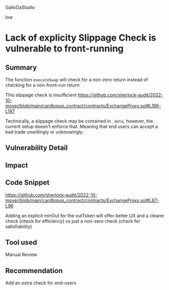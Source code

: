 GalloDaSballo

low

# Lack of explicity Slippage Check is vulnerable to front-running

## Summary

The function `executeSwap` will check for a non-zero return instead of checking for a non-front-run return

This slippage check is insufficient
https://github.com/sherlock-audit/2022-10-mover/blob/main/cardtopup_contract/contracts/ExchangeProxy.sol#L186-L187

Technically, a slippage check may be contained in `_data`, however, the current setup doesn't enforce that.
Meaning that end users can accept a bad trade unwillingly or unknowingly.

## Vulnerability Detail

## Impact

## Code Snippet

https://github.com/sherlock-audit/2022-10-mover/blob/main/cardtopup_contract/contracts/ExchangeProxy.sol#L87-L96

Adding an explicit minOut for the outToken will offer better UX and a clearer check (check for efficiency) vs just a non-zero check (check for satisfiability)

## Tool used

Manual Review

## Recommendation
Add an extra check for end-users